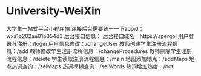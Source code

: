 # University-WeiXin
大学生一站式平台小程序端
连接后台需要统一一下appid：wxa1b202ae01b354d3
后台接口信息：
后台接口域名：https://spergol
用户登录与注册：/login
用户信息修改：/changeUser
教师创建学生注册流程信息：/add
教师修改学生注册流程信息：/changeProcedures
教师删除学生注册流程信息：/delete
学生读取注册流程信息：/main
地图添加地点：/addMaps
地点热词查询：/selMaps
热词模糊查询：/selWords
热词增加热度：/hot
